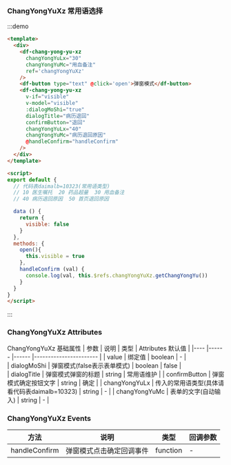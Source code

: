 
### ChangYongYuXz 常用语选择

:::demo

```html
<template>
  <div>
    <df-chang-yong-yu-xz
      changYongYuLx="30"
      changYongYuMc="用血备注"
      ref='changYongYuXz'
    />
    <df-button type="text" @click='open'>弹窗模式</df-button>
    <df-chang-yong-yu-xz 
      v-if="visible"
      v-model="visible"
      :dialogMoShi="true"
      dialogTitle="病历退回"
      confirmButton="退回"
      changYongYuLx="40"
      changYongYuMc="病历退回原因"
      @handleConfirm="handleConfirm"
    />
  </div>
</template>

<script>
export default {
  // 代码表daimalb=10323(常用语类型)
  // 10 医生嘱托  20 药品超量  30 用血备注
  // 40 病历退回原因  50 首页退回原因  

  data () {
    return {
      visible: false
    }
  },
  methods: {
    open(){
      this.visible = true
    },
    handleConfirm (val) {
      console.log(val, this.$refs.changYongYuXz.getChangYongYu())
    }
  }
}
</script>

```
:::

### ChangYongYuXz Attributes

ChangYongYuXz 基础属性
| 参数 |   说明          | 类型       | Attributes 默认值 |
|---- |------ |------ |-----------------------  |
| value | 绑定值 | boolean | - |  
| dialogMoShi | 弹窗模式(false表示表单模式) | boolean | false |  
| dialogTitle | 弹窗模式弹窗的标题 | string | 常用语维护 |
| confirmButton | 弹窗模式确定按钮文字 | string | 确定 |
| changYongYuLx | 传入的常用语类型(具体请看代码表daimalb=10323) | string | - |
| changYongYuMc | 表单的文字(自动输入) | string | - |

### ChangYongYuXz Events

| 方法 |   说明          | 类型       | 回调参数 |
|---- |------ |------ |-----------------------  |
| handleConfirm | 弹窗模式点击确定回调事件 | function | - |
